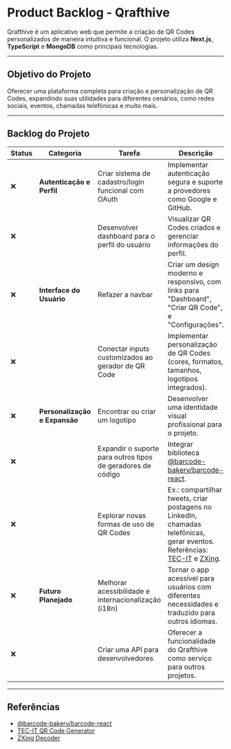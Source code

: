 # Product Backlog - Qrafthive

Qrafthive é um aplicativo web que permite a criação de QR Codes personalizados de maneira intuitiva e funcional. O projeto utiliza **Next.js**, **TypeScript** e **MongoDB** como principais tecnologias.

---

## Objetivo do Projeto
Oferecer uma plataforma completa para criação e personalização de QR Codes, expandindo suas utilidades para diferentes cenários, como redes sociais, eventos, chamadas telefônicas e muito mais.

---

## Backlog do Projeto

| **Status** | **Categoria**           | **Tarefa**                                                                                                                                                                       | **Descrição**                                                                                                                                         |
|------------|--------------------------|---------------------------------------------------------------------------------------------------------------------------------------------------------------------------------|-------------------------------------------------------------------------------------------------------------------------------------------------------|
| ❌         | **Autenticação e Perfil** | Criar sistema de cadastro/login funcional com OAuth                                                                                                                             | Implementar autenticação segura e suporte a provedores como Google e GitHub.                                                                          |
| ❌         |                          | Desenvolver dashboard para o perfil do usuário                                                                                                                                 | Visualizar QR Codes criados e gerenciar informações do perfil.                                                                                        |
| ❌         | **Interface do Usuário** | Refazer a navbar                                                                                                                                                                | Criar um design moderno e responsivo, com links para "Dashboard", "Criar QR Code", e "Configurações".                                                 |
| ❌         |                          | Conectar inputs customizados ao gerador de QR Code                                                                                                                              | Implementar personalização de QR Codes (cores, formatos, tamanhos, logotipos integrados).                                                             |
| ❌         | **Personalização e Expansão** | Encontrar ou criar um logotipo                                                                                                                                                | Desenvolver uma identidade visual profissional para o projeto.                                                                                        |
| ❌         |                          | Expandir o suporte para outros tipos de geradores de código                                                                                                                    | Integrar biblioteca [@barcode-bakery/barcode-react](https://www.npmjs.com/package/@barcode-bakery/barcode-react).                                      |
| ❌         |                          | Explorar novas formas de uso de QR Codes                                                                                                                                       | Ex.: compartilhar tweets, criar postagens no LinkedIn, chamadas telefônicas, gerar eventos. Referências: [TEC-IT](https://barcode.tec-it.com/) e [ZXing](https://zxing.org/). |
| ❌         | **Futuro Planejado**     | Melhorar acessibilidade e internacionalização (i18n)                                                                                                                            | Tornar o app acessível para usuários com diferentes necessidades e traduzido para outros idiomas.                                                      |
| ❌         |                          | Criar uma API para desenvolvedores                                                                                                                                              | Oferecer a funcionalidade do Qrafthive como serviço para outros projetos.                                                                             |

---

## Referências
- [@barcode-bakery/barcode-react](https://www.npmjs.com/package/@barcode-bakery/barcode-react)  
- [TEC-IT QR Code Generator](https://barcode.tec-it.com/en/MobileQRLinkedInShare?data=https://www.tec-it.com)  
- [ZXing Decoder](https://zxing.org/w/decode)
